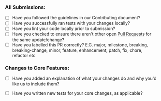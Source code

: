 ### All Submissions:

* [ ] Have you followed the guidelines in our Contributing document?
* [ ] Have you successfully ran tests with your changes locally?
* [ ] Have you lint your code locally prior to submission?
* [ ] Have you checked to ensure there aren't other open [Pull Requests](../../../pulls) for the same update/change?
* [ ] Have you labelled this PR correctly? E.G. major, milestone, breaking, breaking-change, minor, feature, enhancement, patch, fix, chore, refactor etc

<!-- You can erase any parts of this template not applicable to your Pull Request. -->

### Changes to Core Features:

* [ ] Have you added an explanation of what your changes do and why you'd like us to include them?
* [ ] Have you written new tests for your core changes, as applicable?

